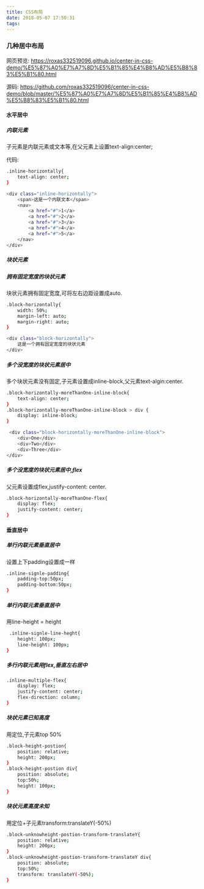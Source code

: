 ```yaml
---
title: CSS布局
date: 2018-05-07 17:50:31
tags:
---
```

### 几种居中布局

网页预览:
https://roxas332519096.github.io/center-in-css-demo/%E5%87%A0%E7%A7%8D%E5%B1%85%E4%B8%AD%E5%B8%83%E5%B1%80.html

源码:
https://github.com/roxas332519096/center-in-css-demo/blob/master/%E5%87%A0%E7%A7%8D%E5%B1%85%E4%B8%AD%E5%B8%83%E5%B1%80.html

#### 水平居中

##### 内联元素

子元素是内联元素或文本等,在父元素上设置text-align:center;

代码:
``` bash
.inline-horizontally{
    text-align: center;
}

<div class="inline-horizontally">
    <span>这是一个内联文本</span>
    <nav>
        <a href="#">1</a>
        <a href="#">2</a>
        <a href="#">3</a>
        <a href="#">4</a>
        <a href="#">5</a>
    </nav>
</div>
```

##### 块状元素

##### 拥有固定宽度的块状元素

块状元素拥有固定宽度,可将左右边距设置成auto.

``` bash
.block-horizontally{
    width: 50%;
    margin-left: auto;
    margin-right: auto;
}

<div class="block-horizontally">
    这是一个拥有固定宽度的块状元素
</div>
```

##### 多个没宽度的块状元素居中

多个块状元素没有固定,子元素设置成inline-block,父元素text-algin:center.

``` bash
.block-horizontally-moreThanOne-inline-block{
    text-align: center;
}
.block-horizontally-moreThanOne-inline-block > div {
    display: inline-block;
}

 <div class="block-horizontally-moreThanOne-inline-block">
    <div>One</div>
    <div>Two</div>
    <div>Three</div>
</div>
```

##### 多个没宽度的块状元素居中,flex 

父元素设置成flex,justify-content: center.

``` bash
.block-horizontally-moreThanOne-flex{
    display: flex;
    justify-content: center;
}
```

#### 垂直居中

##### 单行内联元素垂直居中

设置上下padding设置成一样

``` bash
.inline-signle-padding{
    padding-top:50px;
    padding-bottom:50px;
}
```

##### 单行内联元素垂直居中

用line-height = height

``` bash
 .inline-signle-line-heght{
    height: 100px;
    line-height: 100px;
}
```

##### 多行内联元素用flex,垂直左右居中

``` bash
.inline-multiple-flex{
    display: flex;
    justify-content: center;
    flex-direction: column;
}
```

##### 块状元素已知高度

用定位,子元素top 50%

``` bash
.block-height-postion{
    position: relative;
    height: 200px;
}
.block-height-postion div{
    position: absolute;
    top:50%;
    height: 100px;
}
```

##### 块状元素高度未知

用定位+子元素transform:translateY(-50%)

``` bash
.block-unknowheight-postion-transform-translateY{
    position: relative;
    height: 200px;
}
.block-unknowheight-postion-transform-translateY div{
    position: absolute;
    top:50%;
    transform: translateY(-50%);
}
```